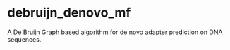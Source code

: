 # debruijn_denovo_mf
A De Bruijn Graph based algorithm for de novo adapter prediction on DNA sequences.
